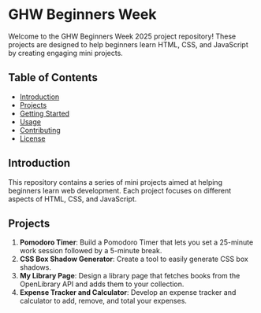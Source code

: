 # GHW Beginners Week

Welcome to the GHW Beginners Week 2025 project repository! These projects are designed to help beginners learn HTML, CSS, and JavaScript by creating engaging mini projects.

## Table of Contents

- [Introduction](#introduction)
- [Projects](#projects)
- [Getting Started](#getting-started)
- [Usage](#usage)
- [Contributing](#contributing)
- [License](#license)

## Introduction

This repository contains a series of mini projects aimed at helping beginners learn web development. Each project focuses on different aspects of HTML, CSS, and JavaScript.

## Projects

1. **Pomodoro Timer**: Build a Pomodoro Timer that lets you set a 25-minute work session followed by a 5-minute break.
2. **CSS Box Shadow Generator**: Create a tool to easily generate CSS box shadows.
3. **My Library Page**: Design a library page that fetches books from the OpenLibrary API and adds them to your collection.
4. **Expense Tracker and Calculator**: Develop an expense tracker and calculator to add, remove, and total your expenses.
